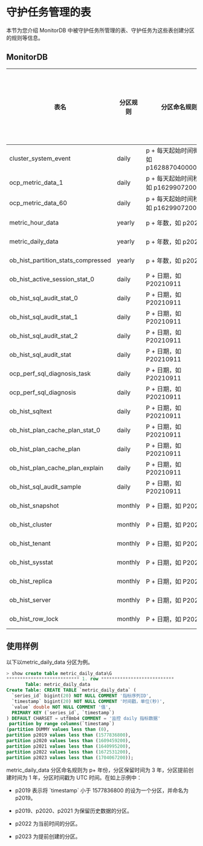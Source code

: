 守护任务管理的表 
=============================

本节为您介绍 MonitorDB 中被守护任务所管理的表、守护任务为这些表创建分区的规则等信息。

MonitorDB 
------------------------------



|                 表名                 |  分区规则   |              分区命名规则              | 分区保留时间 | 分区提前创建时间 |
|------------------------------------|---------|----------------------------------|--------|----------|
| cluster_system_event               | daily   | p + 每天起始时间微秒，如 p1628870400000000 | 31 天   | 2 天      |
| ocp_metric_data_1                  | daily   | p + 每天起始时间秒数，如 p1629907200       | 8 天    | 2 天      |
| ocp_metric_data_60                 | daily   | p + 每天起始时间秒数，如 p1629907200       | 31 天   | 2 天      |
| metric_hour_data                   | yearly  | p + 年数，如 p2021                   | 3 年    | 1 年      |
| metric_daily_data                  | yearly  | p + 年数，如 p2021                   | 3 年    | 1 年      |
| ob_hist_partition_stats_compressed | yearly  | p + 年数，如 p2021                   | 3 年    | 1 年      |
| ob_hist_active_session_stat_0      | daily   | P + 日期，如 P20210911               | 8 天    | 8 天      |
| ob_hist_sql_audit_stat_0           | daily   | P + 日期，如 P20210911               | 2 天    | 8 天      |
| ob_hist_sql_audit_stat_1           | daily   | P + 日期，如 P20210911               | 8 天    | 8 天      |
| ob_hist_sql_audit_stat_2           | daily   | P + 日期，如 P20210911               | 15 天   | 8 天      |
| ob_hist_sql_audit_stat             | daily   | P + 日期，如 P20210911               | 30 天   | 8 天      |
| ocp_perf_sql_diagnosis_task        | daily   | P + 日期，如 P20210911               | 30 天   | 8 天      |
| ocp_perf_sql_diagnosis             | daily   | P + 日期，如 P20210911               | 30 天   | 8 天      |
| ob_hist_sqltext                    | daily   | P + 日期，如 P20210911               | 30 天   | 8 天      |
| ob_hist_plan_cache_plan_stat_0     | daily   | P + 日期，如 P20210911               | 30 天   | 8 天      |
| ob_hist_plan_cache_plan            | daily   | P + 日期，如 P20210911               | 30 天   | 8 天      |
| ob_hist_plan_cache_plan_explain    | daily   | P + 日期，如 P20210911               | 30 天   | 8 天      |
| ob_hist_sql_audit_sample           | daily   | P + 日期，如 P20210911               | 7 天    | 8 天      |
| ob_hist_snapshot                   | monthly | P + 日期，如 P202110                 | 93 天   | 8 天      |
| ob_hist_cluster                    | monthly | P + 日期，如 P202110                 | 93 天   | 8 天      |
| ob_hist_tenant                     | monthly | P + 日期，如 P202110                 | 93 天   | 8 天      |
| ob_hist_sysstat                    | monthly | P + 日期，如 P202110                 | 93 天   | 8 天      |
| ob_hist_replica                    | monthly | P + 日期，如 P202110                 | 93 天   | 8 天      |
| ob_hist_server                     | monthly | P + 日期，如 P202110                 | 93 天   | 8 天      |
| ob_hist_row_lock                   | monthly | P + 日期，如 P202110                 | 93 天   | 8 天      |



使用样例 
-------------------------

以下以metric_daily_data 分区为例。

```sql
> show create table metric_daily_data\G
*************************** 1. row ***************************
       Table: metric_daily_data
Create Table: CREATE TABLE `metric_daily_data` (
  `series_id` bigint(20) NOT NULL COMMENT '指标序列ID',
  `timestamp` bigint(20) NOT NULL COMMENT '时间戳，单位(秒)',
  `value` double NOT NULL COMMENT '值',
  PRIMARY KEY (`series_id`, `timestamp`)
) DEFAULT CHARSET = utf8mb4 COMMENT = '监控 daily 指标数据'
 partition by range columns(`timestamp`)
(partition DUMMY values less than (0),
partition p2019 values less than (1577836800),
partition p2020 values less than (1609459200),
partition p2021 values less than (1640995200),
partition p2022 values less than (1672531200),
partition p2023 values less than (1704067200));
```



metric_daily_data 分区命名规则为 p+ 年份，分区保留时间为 3 年，分区提前创建时间为 1 年，分区时间戳为 UTC 时间。在如上示例中：

* p2019 表示将 \`timestamp\` 小于 1577836800 的设为一个分区，并命名为 p2019。

  

* p2019、p2020、p2021 为保留历史数据的分区。

  

* p2022 为当前时间的分区。

  

* p2023 为提前创建的分区。

  



